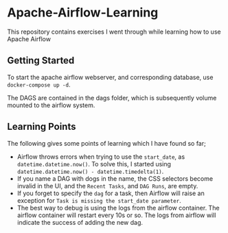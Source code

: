 # Apache-Airflow-Learning

This repository contains exercises I went through while learning how to use Apache Airflow

## Getting Started

To start the apache airflow webserver, and corresponding database, use `docker-compose up -d`.

The DAGS are contained in the dags folder, which is subsequently volume mounted to the airflow system.

## Learning Points

The following gives some points of learning which I have found so far;

* Airflow throws errors when trying to use the `start_date`, as `datetime.datetime.now()`. To solve this, I started using `datetime.datetime.now() - datetime.timedelta(1)`.
* If you name a DAG with dogs in the name, the CSS selectors become invalid in the UI, and the `Recent Tasks`, and `DAG Runs`, are empty.
* If you forget to specify the `dag` for a task, then Airflow will raise an exception for `Task is missing the start_date parameter`.
* The best way to debug is using the logs from the airflow container. The airflow container will restart every 10s or so. The logs from airflow will indicate the success of adding the new dag.
